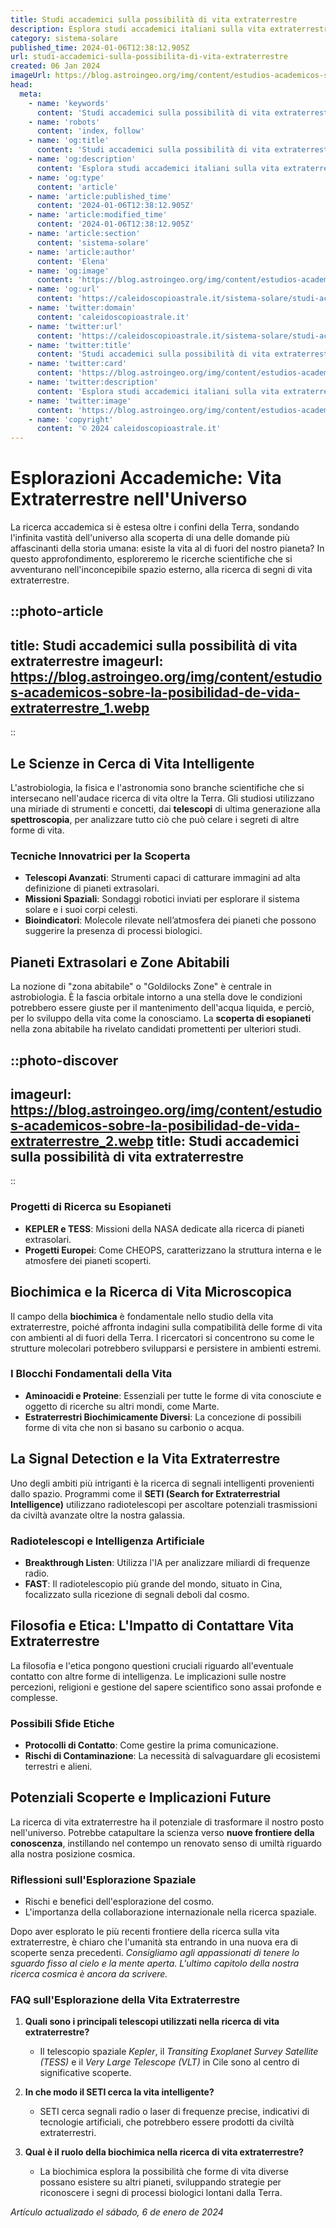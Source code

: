 ```yaml
---
title: Studi accademici sulla possibilità di vita extraterrestre
description: Esplora studi accademici italiani sulla vita extraterrestre; teorie e ricerche sulle possibilità cosmic. Scopri di più ora!
category: sistema-solare
published_time: 2024-01-06T12:38:12.905Z
url: studi-accademici-sulla-possibilita-di-vita-extraterrestre
created: 06 Jan 2024
imageUrl: https://blog.astroingeo.org/img/content/estudios-academicos-sobre-la-posibilidad-de-vida-extraterrestre_1.webp
head:
  meta:
    - name: 'keywords'
      content: 'Studi accademici sulla possibilità di vita extraterrestre'
    - name: 'robots'
      content: 'index, follow'
    - name: 'og:title'
      content: 'Studi accademici sulla possibilità di vita extraterrestre'
    - name: 'og:description'
      content: 'Esplora studi accademici italiani sulla vita extraterrestre; teorie e ricerche sulle possibilità cosmic. Scopri di più ora!'
    - name: 'og:type'
      content: 'article'
    - name: 'article:published_time'
      content: '2024-01-06T12:38:12.905Z'
    - name: 'article:modified_time'
      content: '2024-01-06T12:38:12.905Z'
    - name: 'article:section'
      content: 'sistema-solare'
    - name: 'article:author'
      content: 'Elena'
    - name: 'og:image'
      content: 'https://blog.astroingeo.org/img/content/estudios-academicos-sobre-la-posibilidad-de-vida-extraterrestre_1.webp'
    - name: 'og:url'
      content: 'https://caleidoscopioastrale.it/sistema-solare/studi-accademici-sulla-possibilita-di-vita-extraterrestre'
    - name: 'twitter:domain'
      content: 'caleidoscopioastrale.it'
    - name: 'twitter:url'
      content: 'https://caleidoscopioastrale.it/sistema-solare/studi-accademici-sulla-possibilita-di-vita-extraterrestre'
    - name: 'twitter:title'
      content: 'Studi accademici sulla possibilità di vita extraterrestre'
    - name: 'twitter:card'
      content: 'https://blog.astroingeo.org/img/content/estudios-academicos-sobre-la-posibilidad-de-vida-extraterrestre_1.webp'
    - name: 'twitter:description'
      content: 'Esplora studi accademici italiani sulla vita extraterrestre; teorie e ricerche sulle possibilità cosmic. Scopri di più ora!'
    - name: 'twitter:image'
      content: 'https://blog.astroingeo.org/img/content/estudios-academicos-sobre-la-posibilidad-de-vida-extraterrestre_1.webp'
    - name: 'copyright'
      content: '© 2024 caleidoscopioastrale.it'
---
```

# Esplorazioni Accademiche: Vita Extraterrestre nell'Universo

La ricerca accademica si è estesa oltre i confini della Terra, sondando l'infinita vastità dell'universo alla scoperta di una delle domande più affascinanti della storia umana: esiste la vita al di fuori del nostro pianeta? In questo approfondimento, esploreremo le ricerche scientifiche che si avventurano nell'inconcepibile spazio esterno, alla ricerca di segni di vita extraterrestre.

::photo-article
---
title: Studi accademici sulla possibilità di vita extraterrestre
imageurl: https://blog.astroingeo.org/img/content/estudios-academicos-sobre-la-posibilidad-de-vida-extraterrestre_1.webp
---
::

## Le Scienze in Cerca di Vita Intelligente

L'astrobiologia, la fisica e l'astronomia sono branche scientifiche che si intersecano nell'audace ricerca di vita oltre la Terra. Gli studiosi utilizzano una miriade di strumenti e concetti, dai **telescopi** di ultima generazione alla **spettroscopia**, per analizzare tutto ciò che può celare i segreti di altre forme di vita.

### Tecniche Innovatrici per la Scoperta

- **Telescopi Avanzati**: Strumenti capaci di catturare immagini ad alta definizione di pianeti extrasolari.
- **Missioni Spaziali**: Sondaggi robotici inviati per esplorare il sistema solare e i suoi corpi celesti.
- **Bioindicatori**: Molecole rilevate nell’atmosfera dei pianeti che possono suggerire la presenza di processi biologici.

## Pianeti Extrasolari e Zone Abitabili

La nozione di "zona abitabile" o "Goldilocks Zone" è centrale in astrobiologia. È la fascia orbitale intorno a una stella dove le condizioni potrebbero essere giuste per il mantenimento dell'acqua liquida, e perciò, per lo sviluppo della vita come la conosciamo. La **scoperta di esopianeti** nella zona abitabile ha rivelato candidati promettenti per ulteriori studi.

::photo-discover
---
imageurl: https://blog.astroingeo.org/img/content/estudios-academicos-sobre-la-posibilidad-de-vida-extraterrestre_2.webp
title: Studi accademici sulla possibilità di vita extraterrestre
---
::

### Progetti di Ricerca su Esopianeti

- **KEPLER e TESS**: Missioni della NASA dedicate alla ricerca di pianeti extrasolari.
- **Progetti Europei**: Come CHEOPS, caratterizzano la struttura interna e le atmosfere dei pianeti scoperti.

## Biochimica e la Ricerca di Vita Microscopica

Il campo della **biochimica** è fondamentale nello studio della vita extraterrestre, poiché affronta indagini sulla compatibilità delle forme di vita con ambienti al di fuori della Terra. I ricercatori si concentrono su come le strutture molecolari potrebbero svilupparsi e persistere in ambienti estremi.

### I Blocchi Fondamentali della Vita

- **Aminoacidi e Proteine**: Essenziali per tutte le forme di vita conosciute e oggetto di ricerche su altri mondi, come Marte.
- **Estraterrestri Biochimicamente Diversi**: La concezione di possibili forme di vita che non si basano su carbonio o acqua.

## La Signal Detection e la Vita Extraterrestre

Uno degli ambiti più intriganti è la ricerca di segnali intelligenti provenienti dallo spazio. Programmi come il **SETI (Search for Extraterrestrial Intelligence)** utilizzano radiotelescopi per ascoltare potenziali trasmissioni da civiltà avanzate oltre la nostra galassia.

### Radiotelescopi e Intelligenza Artificiale

- **Breakthrough Listen**: Utilizza l'IA per analizzare miliardi di frequenze radio.
- **FAST**: Il radiotelescopio più grande del mondo, situato in Cina, focalizzato sulla ricezione di segnali deboli dal cosmo.

## Filosofia e Etica: L'Impatto di Contattare Vita Extraterrestre

La filosofia e l'etica pongono questioni cruciali riguardo all'eventuale contatto con altre forme di intelligenza. Le implicazioni sulle nostre percezioni, religioni e gestione del sapere scientifico sono assai profonde e complesse.

### Possibili Sfide Etiche

- **Protocolli di Contatto**: Come gestire la prima comunicazione.
- **Rischi di Contaminazione**: La necessità di salvaguardare gli ecosistemi terrestri e alieni.

## Potenziali Scoperte e Implicazioni Future

La ricerca di vita extraterrestre ha il potenziale di trasformare il nostro posto nell'universo. Potrebbe catapultare la scienza verso **nuove frontiere della conoscenza**, instillando nel contempo un renovato senso di umiltà riguardo alla nostra posizione cosmica.

### Riflessioni sull'Esplorazione Spaziale

- Rischi e benefici dell'esplorazione del cosmo.
- L'importanza della collaborazione internazionale nella ricerca spaziale.

Dopo aver esplorato le più recenti frontiere della ricerca sulla vita extraterrestre, è chiaro che l'umanità sta entrando in una nuova era di scoperte senza precedenti. *Consigliamo agli appassionati di tenere lo sguardo fisso al cielo e la mente aperta. L'ultimo capitolo della nostra ricerca cosmica è ancora da scrivere.*

### FAQ sull'Esplorazione della Vita Extraterrestre

1. **Quali sono i principali telescopi utilizzati nella ricerca di vita extraterrestre?**
   - Il telescopio spaziale *Kepler*, il *Transiting Exoplanet Survey Satellite (TESS)* e il *Very Large Telescope (VLT)* in Cile sono al centro di significative scoperte.

2. **In che modo il SETI cerca la vita intelligente?**
   - SETI cerca segnali radio o laser di frequenze precise, indicativi di tecnologie artificiali, che potrebbero essere prodotti da civiltà extraterrestri.

3. **Qual è il ruolo della biochimica nella ricerca di vita extraterrestre?**
   - La biochimica esplora la possibilità che forme di vita diverse possano esistere su altri pianeti, sviluppando strategie per riconoscere i segni di processi biologici lontani dalla Terra.

_Artículo actualizado el sábado, 6 de enero de 2024_